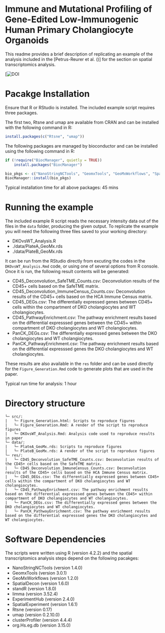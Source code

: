 # Immune and Mutational Profiling of Gene-Edited Low-Immunogenic Human Primary Cholangiocyte Organoids
This readme provides a brief description of replicating an example of the analysis included in the [Petrus-Reurer et al. ()] for the section on spatial transcriptomics analysis.

[![DOI]()

# Pacakge Installation
Ensure that R or RStudio is installed. The included example script requires three packages. 

The first two, Rtsne and umap are available from CRAN and can be installed with the following command in R:
``` r
install.packages(c("Rtsne", "umap"))
```
The following packages are managed by bioconductor and can be installed using the following command in R:
``` r
if (!require("BiocManager", quietly = TRUE))
    install.packages("BiocManager")

bio_pkgs <- c("NanoStringNCTools", "GeomxTools", "GeoMxWorkflows", "SpatialDecon", "standR", "limma", "ExperimentHub", "SpatialExperiment", "org.Hs.eg.db", "clusterProfiler")
BiocManager::install(bio_pkgs)
```
Typical installation time for all above packages: 45 mins

# Running the example
The included example R script reads the necessary intensity data out of the files in the `data` folder, producing the given output. To replicate the example you will need the following three files saved to your working directory:
- DKOvsWT_Analysis.R
- ./data/PlateA_GeoMx.rds
- ./data/PlateB_GeoMx.rds

It can be run from the RStudio directly from excuting the codes in the `DKOvsWT_Analysis.Rmd` code, or using one of several options from R console. Once it is run, the following result contents will be generated:
- CD45_Deconvolution_SafeTME_Counts.csv: Deconvolution results of the CD45+ cells based on the SafeTME matrix.
- CD45_Deconvolution_ImmuneCensus_Counts.csv: Deconvolution results of the CD45+ cells based on the HCA Immune Census matrix.
- CD45_DEGs.csv: The differentially expressed genes between CD45+ cells within the compartment of DKO cholangiocytes and WT cholangiocytes.
- CD45_PathwayEnrichment.csv: The pathway enrichment results based on the differential expresssed genes between the CD45+ within compartment of DKO cholangiocytes and WT cholangiocytes.
- PanCK_DEGs.csv: The differentially expressed genes between the DKO cholangiocytes and WT cholangiocytes.
- PanCK_PathwayEnrichment.csv: The pathway enrichment results based on the differential expresssed genes the DKO cholangiocytes and WT cholangiocytes.

These results are also available in the `res` folder and can be used directly for the `Figure_Generation.Rmd` code to generate plots that are used in the paper.

Typical run time for analysis: 1 hour

# Directory structure
```
└─ src/:
|   └─ Figure_Generation.html: Scripts to reproduce figures
|   └─ Figure_Generation.Rmd: A render of the script to reproduce figures
|   └─ DKOvsWT_Analysis.Rmd: Analysis code used to reproduce results in paper
└─ data/:
|   └─ PlateA_GeoMx.rds: Scripts to reproduce figures
|   └─ PlateB_GeoMx.rds: A render of the script to reproduce figures
└─ res/:
|   └─ CD45_Deconvolution_SafeTME_Counts.csv: Deconvolution results of the CD45+ cells based on the SafeTME matrix.
|   └─ CD45_Deconvolution_ImmuneCensus_Counts.csv: Deconvolution results of the CD45+ cells based on the HCA Immune Census matrix.
|   └─ CD45_DEGs.csv: The differentially expressed genes between CD45+ cells within the compartment of DKO cholangiocytes and WT cholangiocytes.
|   └─ CD45_PathwayEnrichment.csv: The pathway enrichment results based on the differential expresssed genes between the CD45+ within compartment of DKO cholangiocytes and WT cholangiocytes.
|   └─ PanCK_DEGs.csv: The differentially expressed genes between the DKO cholangiocytes and WT cholangiocytes.
|   └─ PanCK_PathwayEnrichment.csv: The pathway enrichment results based on the differential expresssed genes the DKO cholangiocytes and WT cholangiocytes.
```

# Software Dependencies
The scripts were written using R (version 4.2.2) and the spatial transcriptomics analysis steps depend on the following pacakges:
- NanoStringNCTools (version 1.4.0)
- GeomxTools (version 3.0.1)
- GeoMxWorkflows (version 1.2.0)
- SpatialDecon (version 1.6.0)
- standR (version 1.8.0)
- limma (version 3.52.4)
- ExperimentHub (version 2.4.0)
- SpatialExperiment (version 1.6.1)
- Rtsne (version 0.17)
- umap (version 0.2.10.0)
- clusterProfiler (version 4.4.4)
- org.Hs.eg.db (version 3.15.0)
